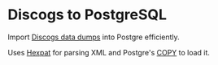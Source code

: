 Discogs to PostgreSQL
=====================

Import [Discogs data dumps](http://www.discogs.com/data/) into Postgre efficiently.

Uses [Hexpat](http://hackage.haskell.org/package/hexpat) for parsing XML
and Postgre's [COPY](http://www.postgresql.org/docs/9.4/static/sql-copy.html) to load it.
